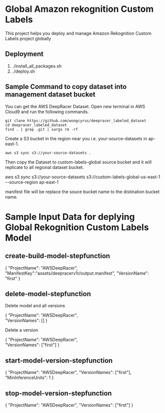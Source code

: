 # Global Amazon rekognition Custom Labels
This project helps you deploy and manage Amazon Rekognition Custom Labels project globally

## Deployment
1. ./install_all_packages.sh
2. ./deploy.sh

## Sample Command to copy dataset into management dataset bucket
You can get the AWS DeepRacer Dataset.
Open new terminal in AWS Cloud9 and run the following commands.
```
git clone https://github.com/wongcyrus/deepracer_labeled_dataset
cd deepracer_labeled_dataset
find . | grep .git | xargs rm -rf
```
Create a S3 bucket in the region near you i.e. your-source-datasets in ap-east-1.
```
aws s3 sync s3://your-source-datasets . 
```

Then copy the Dataset to custom-labels-global source bucket and it will replicate to all regional dataset bucket.

aws s3 sync s3://your-source-datasets s3://custom-labels-global-<your aws account id>us-east-1 --source-region ap-east-1 

manifest file will be replace the souce bucket name to the distination bucket name.


# Sample Input Data for deplying Global Rekognition Custom Labels Model
## create-build-model-stepfunction
{
    "ProjectName": "AWSDeepRacer",
  	"ManifestKey":"assets/deepracerv1r/output.manifest",
  	"VersionName": "first"
}


## delete-model-stepfunction
Delete model and all versions

{
    "ProjectName": "AWSDeepRacer",  	
  	"VersionNames": []
}


Delete a version

{
    "ProjectName": "AWSDeepRacer",  	
  	"VersionNames": ["first"]
}


## start-model-version-stepfunction
{
    "ProjectName": "AWSDeepRacer",
  	"VersionNames": ["first"],
  	"MinInferenceUnits": 1
}


## stop-model-version-stepfunction
{
    "ProjectName": "AWSDeepRacer",
  	"VersionNames": ["first"]
}
